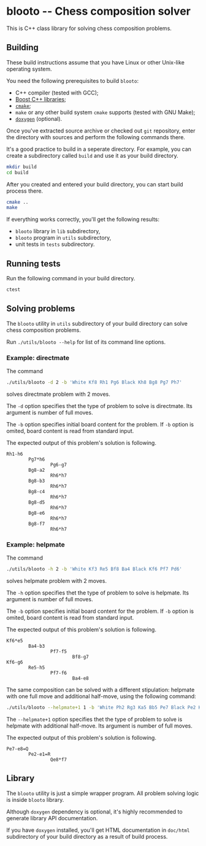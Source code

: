 # blooto -- Chess composition solver

This is C++ class library for solving chess composition problems.

## Building

These build instructions assume that you have Linux or other Unix-like
operating system.

You need the following prerequisites to build `blooto`:

- C++ compiler (tested with GCC);
- [Boost C++ libraries](http://www.boost.org/);
- [`cmake`](https://cmake.org/);
- `make` or any other build system `cmake` supports (tested with GNU Make);
- [`doxygen`](http://www.stack.nl/~dimitri/doxygen/index.html) (optional).

Once you've extracted source archive or checked out `git` repository,
enter the directory with sources and perform the following commands there.

It's a good practice to build in a seperate directory.
For example, you can create a subdirectory called `build`
and use it as your build directory.

```sh
mkdir build
cd build
```

After you created and entered your build directory,
you can start build process there.

```sh
cmake ..
make
```

If everything works correctly, you'll get the following results:

- `blooto` library in `lib` subdirectory,
- `blooto` program in `utils` subdirectory,
- unit tests in `tests` subdirectory.

## Running tests

Run the following command in your build directory.

```sh
ctest
```

## Solving problems

The `blooto` utility in `utils` subdirectory of your build directory
can solve chess composition problems.

Run `./utils/blooto --help` for list of its command line options.

### Example: directmate

The command

```sh
./utils/blooto -d 2 -b 'White Kf8 Rh1 Pg6 Black Kh8 Bg8 Pg7 Ph7'
```

solves directmate problem with 2 moves.

The `-d` option specifies thet the type of problem to solve is directmate.
Its argument is number of full moves.

The `-b` option specifies initial board content for the problem.
If `-b` option is omited, board content is read from standard input.

The expected output of this problem's solution is following.

```
Rh1-h6
        Pg7*h6
                Pg6-g7
        Bg8-a2
                Rh6*h7
        Bg8-b3
                Rh6*h7
        Bg8-c4
                Rh6*h7
        Bg8-d5
                Rh6*h7
        Bg8-e6
                Rh6*h7
        Bg8-f7
                Rh6*h7
```

### Example: helpmate

The command

```sh
./utils/blooto -h 2 -b 'White Kf3 Re5 Bf8 Ba4 Black Kf6 Pf7 Pd6'
```

solves helpmate problem with 2 moves.

The `-h` option specifies thet the type of problem to solve is helpmate.
Its argument is number of full moves.

The `-b` option specifies initial board content for the problem.
If `-b` option is omited, board content is read from standard input.

The expected output of this problem's solution is following.

```
Kf6*e5
        Ba4-b3
                Pf7-f5
                        Bf8-g7
Kf6-g6
        Re5-h5
                Pf7-f6
                        Ba4-e8
```

The same composition can be solved with a different stipulation:
helpmate with one full move and additional half-move,
using the following command:

```sh
./utils/blooto --helpmate+1 1 -b 'White Ph2 Rg3 Ka5 Bb5 Pe7 Black Pe2 Kf2 Qc5 Pe5 Rf7'
```

The `--helpmate+1` option specifies thet the type of problem to solve
is helpmate with additional half-move.
Its argument is number of full moves.

The expected output of this problem's solution is following.

```
Pe7-e8=Q
        Pe2-e1=R
                Qe8*f7
```

## Library

The `blooto` utility is just a simple wrapper program.
All problem solving logic is inside `blooto` library.

Although `doxygen` dependency is optional, it's highly recommended
to generate library API documentation.

If you have `doxygen` installed, you'll get HTML documentation
in `doc/html` subdirectory of your build directory
as a result of build process.

